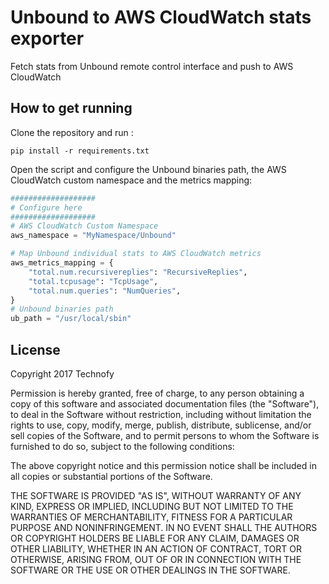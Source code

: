 # Unbound to AWS CloudWatch stats exporter

Fetch stats from Unbound remote control interface and push to AWS CloudWatch

## How to get running

Clone the repository and run :

`pip install -r requirements.txt`

Open the script and configure the Unbound binaries path, the AWS CloudWatch custom namespace and the metrics mapping:

```python
###################
# Configure here
###################
# AWS CloudWatch Custom Namespace
aws_namespace = "MyNamespace/Unbound"

# Map Unbound individual stats to AWS CloudWatch metrics
aws_metrics_mapping = {
    "total.num.recursivereplies": "RecursiveReplies",
    "total.tcpusage": "TcpUsage",
    "total.num.queries": "NumQueries",
}
# Unbound binaries path
ub_path = "/usr/local/sbin"
```

## License

Copyright 2017 Technofy

Permission is hereby granted, free of charge, to any person obtaining a copy of this software and associated documentation files (the "Software"), to deal in the Software without restriction, including without limitation the rights to use, copy, modify, merge, publish, distribute, sublicense, and/or sell copies of the Software, and to permit persons to whom the Software is furnished to do so, subject to the following conditions:

The above copyright notice and this permission notice shall be included in all copies or substantial portions of the Software.

THE SOFTWARE IS PROVIDED "AS IS", WITHOUT WARRANTY OF ANY KIND, EXPRESS OR IMPLIED, INCLUDING BUT NOT LIMITED TO THE WARRANTIES OF MERCHANTABILITY, FITNESS FOR A PARTICULAR PURPOSE AND NONINFRINGEMENT. IN NO EVENT SHALL THE AUTHORS OR COPYRIGHT HOLDERS BE LIABLE FOR ANY CLAIM, DAMAGES OR OTHER LIABILITY, WHETHER IN AN ACTION OF CONTRACT, TORT OR OTHERWISE, ARISING FROM, OUT OF OR IN CONNECTION WITH THE SOFTWARE OR THE USE OR OTHER DEALINGS IN THE SOFTWARE.